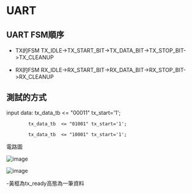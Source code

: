 # UART

## UART FSM順序

- TX的FSM TX_IDLE->TX_START_BIT->TX_DATA_BIT->TX_STOP_BIT->TX_CLEANUP
  
- RX的FSM RX_IDLE->RX_START_BIT->RX_DATA_BIT->RX_STOP_BIT->RX_CLEANUP


## 測試的方式

input data: tx_data_tb  <= "00011"  tx_start='1';

            tx_data_tb  <= "01001" tx_start='1';

            tx_data_tb  <= "10001" tx_start='1';
            
電路圖

![image](https://github.com/user-attachments/assets/961b3661-d432-413f-bc1b-bf2374d57950)


        

![image](https://github.com/user-attachments/assets/8928f946-b17d-451d-9a42-7c5f5cae8eb5)

-黃框為tx_ready高態為一筆資料



